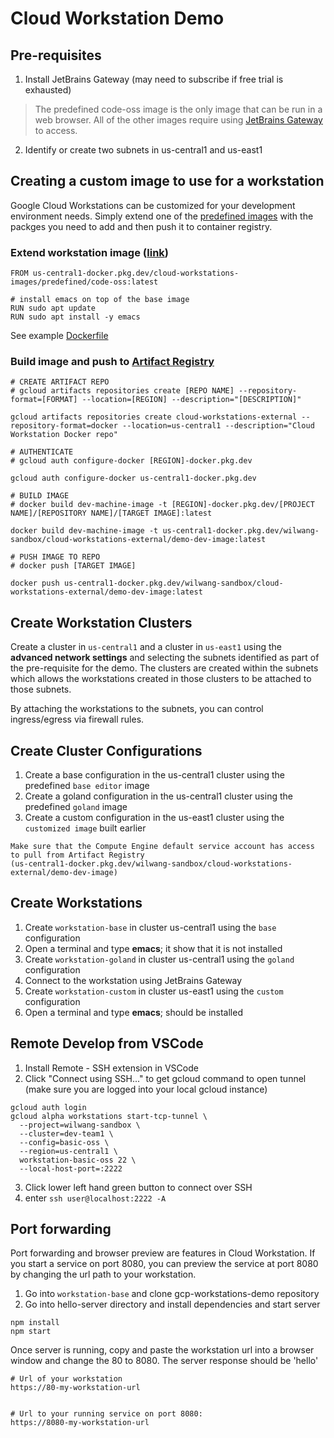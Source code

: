 # Cloud Workstation Demo

## Pre-requisites

1. Install JetBrains Gateway (may need to subscribe if free trial is exhausted)
> The predefined code-oss image is the only image that can be run in a web browser. All of the other images require using [JetBrains Gateway](https://www.jetbrains.com/remote-development/gateway/) to access.
2. Identify or create two subnets in us-central1 and us-east1

## Creating a custom image to use for a workstation

Google Cloud Workstations can be customized for your development environment needs. Simply extend one of the [predefined images](https://cloud.google.com/workstations/docs/preconfigured-base-images) with the packges you need to add and then push it to container registry.

### Extend workstation image ([link](https://cloud.google.com/workstations/docs/customize-container-images#container_image_with_emacs_pre-installed))

```
FROM us-central1-docker.pkg.dev/cloud-workstations-images/predefined/code-oss:latest

# install emacs on top of the base image
RUN sudo apt update
RUN sudo apt install -y emacs
```

See example [Dockerfile](./dev-machine-image//Dockerfile)

### Build image and push to [Artifact Registry](https://cloud.google.com/artifact-registry)

```
# CREATE ARTIFACT REPO
# gcloud artifacts repositories create [REPO NAME] --repository-format=[FORMAT] --location=[REGION] --description="[DESCRIPTION]"

gcloud artifacts repositories create cloud-workstations-external --repository-format=docker --location=us-central1 --description="Cloud Workstation Docker repo"

# AUTHENTICATE
# gcloud auth configure-docker [REGION]-docker.pkg.dev

gcloud auth configure-docker us-central1-docker.pkg.dev

# BUILD IMAGE
# docker build dev-machine-image -t [REGION]-docker.pkg.dev/[PROJECT NAME]/[REPOSITORY NAME]/[TARGET IMAGE]:latest

docker build dev-machine-image -t us-central1-docker.pkg.dev/wilwang-sandbox/cloud-workstations-external/demo-dev-image:latest

# PUSH IMAGE TO REPO
# docker push [TARGET IMAGE]

docker push us-central1-docker.pkg.dev/wilwang-sandbox/cloud-workstations-external/demo-dev-image:latest
```

## Create Workstation Clusters

Create a cluster in `us-central1` and a cluster in `us-east1` using the **advanced network settings** and selecting the subnets identified as part of the pre-requisite for the demo. The clusters are created within the subnets which allows the workstations created in those clusters to be attached to those subnets.

By attaching the workstations to the subnets, you can control ingress/egress via firewall rules.

## Create Cluster Configurations

1.  Create a base configuration in the us-central1 cluster using the predefined `base editor` image 
2.  Create a goland configuration in the us-central1 cluster using the predefined `goland` image
3.  Create a custom configuration in the us-east1 cluster using the `customized image` built earlier

```
Make sure that the Compute Engine default service account has access to pull from Artifact Registry
(us-central1-docker.pkg.dev/wilwang-sandbox/cloud-workstations-external/demo-dev-image)
```


## Create Workstations

1. Create `workstation-base` in cluster us-central1 using the `base` configuration
 1. Open a terminal and type **emacs**; it show that it is not installed
2. Create `workstation-goland` in cluster us-central1 using the `goland` configuration
 1. Connect to the workstation using JetBrains Gateway
3. Create `workstation-custom` in cluster us-east1 using the `custom` configuration
 1. Open a terminal and type **emacs**; should be installed
    
    

## Remote Develop from VSCode

1. Install Remote - SSH extension in VSCode
2. Click "Connect using SSH..." to get gcloud command to open tunnel (make sure you are logged into your local gcloud instance)
```
gcloud auth login
gcloud alpha workstations start-tcp-tunnel \
  --project=wilwang-sandbox \
  --cluster=dev-team1 \
  --config=basic-oss \
  --region=us-central1 \
  workstation-basic-oss 22 \
  --local-host-port=:2222
```
3. Click lower left hand green button to connect over SSH
 1. enter `ssh user@localhost:2222 -A`



## Port forwarding
Port forwarding and browser preview are features in Cloud Workstation. If you start a service on port 8080, you can preview the service at port 8080 by changing the url path to your workstation.

1. Go into `workstation-base` and clone gcp-workstations-demo repository
2. Go into hello-server directory and install dependencies and start server
```
npm install
npm start
```

Once server is running, copy and paste the workstation url into a browser window and change the 80 to 8080. The server response should be 'hello'

```
# Url of your workstation
https://80-my-workstation-url


# Url to your running service on port 8080:
https://8080-my-workstation-url
```


